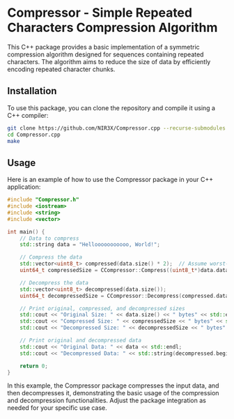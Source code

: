 # Compressor - Simple Repeated Characters Compression Algorithm

This C++ package provides a basic implementation of a symmetric compression algorithm designed for sequences containing repeated characters. The algorithm aims to reduce the size of data by efficiently encoding repeated character chunks.

## Installation

To use this package, you can clone the repository and compile it using a C++ compiler:

```bash
git clone https://github.com/NIR3X/Compressor.cpp --recurse-submodules
cd Compressor.cpp
make
```

## Usage

Here is an example of how to use the Compressor package in your C++ application:

```cpp
#include "Compressor.h"
#include <iostream>
#include <string>
#include <vector>

int main() {
	// Data to compress
	std::string data = "Hellooooooooooo, World!";

	// Compress the data
	std::vector<uint8_t> compressed(data.size() * 2);  // Assume worst-case expansion for simplicity
	uint64_t compressedSize = CCompressor::Compress((uint8_t*)data.data(), data.size(), compressed.data());

	// Decompress the data
	std::vector<uint8_t> decompressed(data.size());
	uint64_t decompressedSize = CCompressor::Decompress(compressed.data(), compressedSize, decompressed.data());

	// Print original, compressed, and decompressed sizes
	std::cout << "Original Size: " << data.size() << " bytes" << std::endl;
	std::cout << "Compressed Size: " << compressedSize << " bytes" << std::endl;
	std::cout << "Decompressed Size: " << decompressedSize << " bytes" << std::endl;

	// Print original and decompressed data
	std::cout << "Original Data: " << data << std::endl;
	std::cout << "Decompressed Data: " << std::string(decompressed.begin(), decompressed.end()) << std::endl;

	return 0;
}
```
In this example, the Compressor package compresses the input data, and then decompresses it, demonstrating the basic usage of the compression and decompression functionalities. Adjust the package integration as needed for your specific use case.
